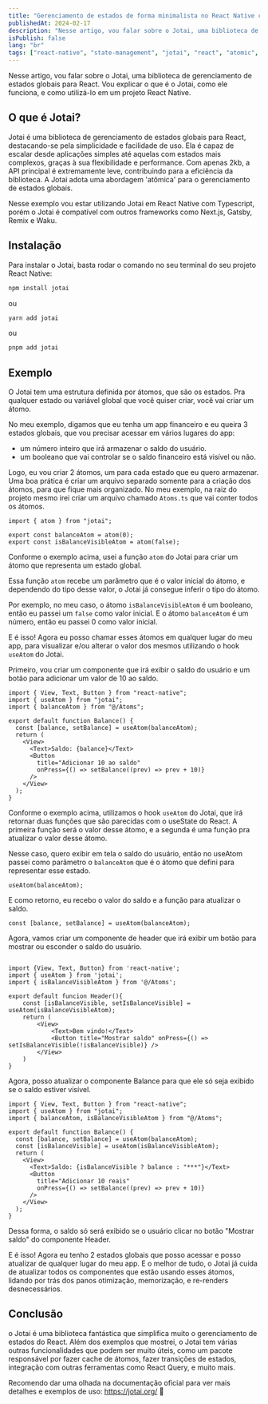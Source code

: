 ```yaml
---
title: "Gerenciamento de estados de forma minimalista no React Native com Jotai"
publishedAt: 2024-02-17
description: "Nesse artigo, vou falar sobre o Jotai, uma biblioteca de gerenciamento de estados globais para React, explicando seu funcionamento e como utilizá-lo em um projeto React Native."
isPublish: false
lang: "br"
tags: ["react-native", "state-management", "jotai", "react", "atomic", "minimalist", "tutorial"]
---
```


Nesse artigo, vou falar sobre o Jotai, uma biblioteca de gerenciamento de estados globais para React. Vou explicar o que é o Jotai, como ele funciona, e como utilizá-lo em um projeto React Native.

## O que é Jotai?

Jotai é uma biblioteca de gerenciamento de estados globais para React, destacando-se pela simplicidade e facilidade de uso. Ela é capaz de escalar desde aplicações simples até aquelas com estados mais complexos, graças à sua flexibilidade e performance. Com apenas 2kb, a API principal é extremamente leve, contribuindo para a eficiência da biblioteca. A Jotai adota uma abordagem 'atômica' para o gerenciamento de estados globais.

Nesse exemplo vou estar utilizando Jotai em React Native com Typescript, porém o Jotai é compatível com outros frameworks como Next.js, Gatsby, Remix e Waku.

## Instalação

Para instalar o Jotai, basta rodar o comando no seu terminal do seu projeto React Native:

```bash
npm install jotai
```

ou

```bash
yarn add jotai
```

ou

```bash
pnpm add jotai
```

## Exemplo

O Jotai tem uma estrutura definida por átomos, que são os estados. Pra qualquer estado ou variável global que você quiser criar, você vai criar um átomo.

No meu exemplo, digamos que eu tenha um app financeiro e eu queira 3 estados globais, que vou precisar acessar em vários lugares do app:

- um número inteiro que irá armazenar o saldo do usuário.
- um booleano que vai controlar se o saldo financeiro está visível ou não.

Logo, eu vou criar 2 átomos, um para cada estado que eu quero armazenar. Uma boa prática é criar um arquivo separado somente para a criação dos átomos, para que fique mais organizado. No meu exemplo, na raiz do projeto mesmo irei criar um arquivo chamado `Atoms.ts` que vai conter todos os átomos.

```tsx
import { atom } from "jotai";

export const balanceAtom = atom(0);
export const isBalanceVisibleAtom = atom(false);
```

Conforme o exemplo acima, usei a função `atom` do Jotai para criar um átomo que representa um estado global.

Essa função `atom` recebe um parâmetro que é o valor inicial do átomo, e dependendo do tipo desse valor, o Jotai já consegue inferir o tipo do átomo.

Por exemplo, no meu caso, o átomo `isBalanceVisibleAtom` é um booleano, então eu passei um `false` como valor inicial. E o átomo `balanceAtom` é um número, então eu passei 0 como valor inicial.

E é isso! Agora eu posso chamar esses átomos em qualquer lugar do meu app, para visualizar e/ou alterar o valor dos mesmos utilizando o hook `useAtom` do Jotai.

Primeiro, vou criar um componente que irá exibir o saldo do usuário e um botão para adicionar um valor de 10 ao saldo.

```tsx
import { View, Text, Button } from "react-native";
import { useAtom } from "jotai";
import { balanceAtom } from "@/Atoms";

export default function Balance() {
  const [balance, setBalance] = useAtom(balanceAtom);
  return (
    <View>
      <Text>Saldo: {balance}</Text>
      <Button
        title="Adicionar 10 ao saldo"
        onPress={() => setBalance((prev) => prev + 10)}
      />
    </View>
  );
}
```

Conforme o exemplo acima, utilizamos o hook `useAtom` do Jotai, que irá retornar duas funções que são parecidas com o useState do React. A primeira função será o valor desse átomo, e a segunda é uma função pra atualizar o valor desse átomo.

Nesse caso, quero exibir em tela o saldo do usuário, então no useAtom passei como parâmetro o `balanceAtom` que é o átomo que defini para representar esse estado.

```
useAtom(balanceAtom);
```

E como retorno, eu recebo o valor do saldo e a função para atualizar o saldo.

```
const [balance, setBalance] = useAtom(balanceAtom);
```

Agora, vamos criar um componente de header que irá exibir um botão para mostrar ou esconder o saldo do usuário.

```tsx

import {View, Text, Button} from 'react-native';
import { useAtom } from 'jotai';
import { isBalanceVisibleAtom } from '@/Atoms';

export default funcion Header(){
    const [isBalanceVisible, setIsBalanceVisible] = useAtom(isBalanceVisibleAtom);
    return (
        <View>
            <Text>Bem vindo!</Text>
            <Button title="Mostrar saldo" onPress={() => setIsBalanceVisible(!isBalanceVisible)} />
        </View>
    )
}
```

Agora, posso atualizar o componente Balance para que ele só seja exibido se o saldo estiver visível.

```tsx
import { View, Text, Button } from "react-native";
import { useAtom } from "jotai";
import { balanceAtom, isBalanceVisibleAtom } from "@/Atoms";

export default function Balance() {
  const [balance, setBalance] = useAtom(balanceAtom);
  const [isBalanceVisible] = useAtom(isBalanceVisibleAtom);
  return (
    <View>
      <Text>Saldo: {isBalanceVisible ? balance : "***"}</Text>
      <Button
        title="Adicionar 10 reais"
        onPress={() => setBalance((prev) => prev + 10)}
      />
    </View>
  );
}
```

Dessa forma, o saldo só será exibido se o usuário clicar no botão "Mostrar saldo" do componente Header.

E é isso! Agora eu tenho 2 estados globais que posso acessar e posso atualizar de qualquer lugar do meu app. E o melhor de tudo, o Jotai já cuida de atualizar todos os componentes que estão usando esses átomos, lidando por trás dos panos otimização, memorização, e re-renders desnecessários.

## Conclusão

o Jotai é uma biblioteca fantástica que simplifica muito o gerenciamento de estados do React. Além dos exemplos que mostrei, o Jotai tem várias outras funcionalidades que podem ser muito úteis, como um pacote responsável por fazer cache de átomos, fazer transições de estados, integração com outras ferramentas como React Query, e muito mais.

Recomendo dar uma olhada na documentação oficial para ver mais detalhes e exemplos de uso: https://jotai.org/ 🚀
